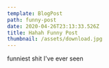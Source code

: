 ```yaml
---
template: BlogPost
path: funny-post
date: 2020-04-26T23:13:33.526Z
title: Hahah Funny Post
thumbnail: /assets/download.jpg
---
```

funniest shit I've ever seen
